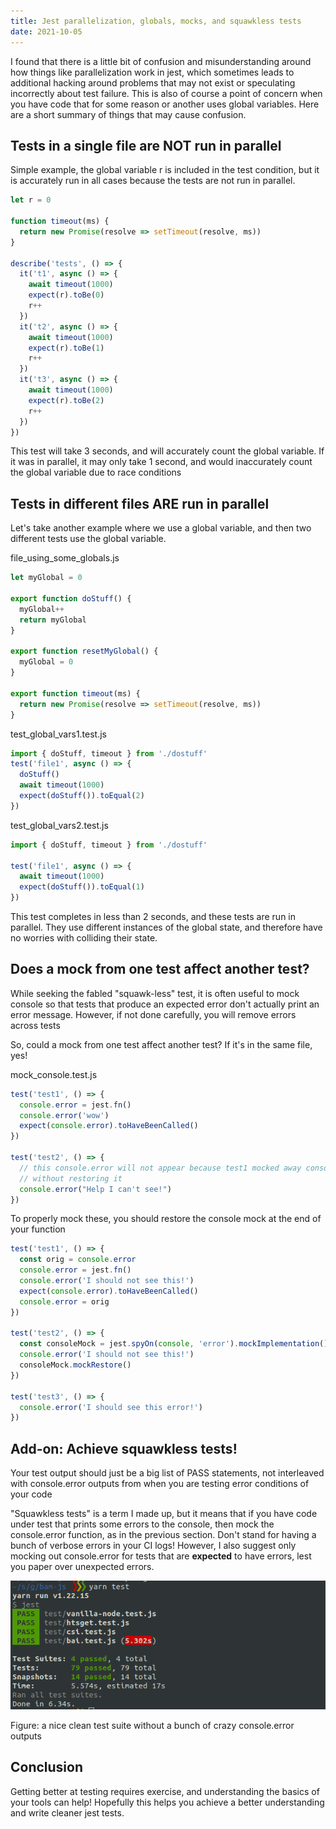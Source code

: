 ```yaml
---
title: Jest parallelization, globals, mocks, and squawkless tests
date: 2021-10-05
---
```


I found that there is a little bit of confusion and misunderstanding around how
things like parallelization work in jest, which sometimes leads to additional
hacking around problems that may not exist or speculating incorrectly about test
failure. This is also of course a point of concern when you have code that for
some reason or another uses global variables. Here are a short summary of things
that may cause confusion.

## Tests in a single file are NOT run in parallel

Simple example, the global variable r is included in the test condition, but it
is accurately run in all cases because the tests are not run in parallel.

```js
let r = 0

function timeout(ms) {
  return new Promise(resolve => setTimeout(resolve, ms))
}

describe('tests', () => {
  it('t1', async () => {
    await timeout(1000)
    expect(r).toBe(0)
    r++
  })
  it('t2', async () => {
    await timeout(1000)
    expect(r).toBe(1)
    r++
  })
  it('t3', async () => {
    await timeout(1000)
    expect(r).toBe(2)
    r++
  })
})
```

This test will take 3 seconds, and will accurately count the global variable. If
it was in parallel, it may only take 1 second, and would inaccurately count the
global variable due to race conditions

## Tests in different files ARE run in parallel

Let's take another example where we use a global variable, and then two
different tests use the global variable.

file_using_some_globals.js

```js
let myGlobal = 0

export function doStuff() {
  myGlobal++
  return myGlobal
}

export function resetMyGlobal() {
  myGlobal = 0
}

export function timeout(ms) {
  return new Promise(resolve => setTimeout(resolve, ms))
}
```

test_global_vars1.test.js

```js
import { doStuff, timeout } from './dostuff'
test('file1', async () => {
  doStuff()
  await timeout(1000)
  expect(doStuff()).toEqual(2)
})
```

test_global_vars2.test.js

```js
import { doStuff, timeout } from './dostuff'

test('file1', async () => {
  await timeout(1000)
  expect(doStuff()).toEqual(1)
})
```

This test completes in less than 2 seconds, and these tests are run in parallel.
They use different instances of the global state, and therefore have no worries
with colliding their state.

## Does a mock from one test affect another test?

While seeking the fabled "squawk-less" test, it is often useful to mock console
so that tests that produce an expected error don't actually print an error
message. However, if not done carefully, you will remove errors across tests

So, could a mock from one test affect another test? If it's in the same file,
yes!

mock_console.test.js

```js
test('test1', () => {
  console.error = jest.fn()
  console.error('wow')
  expect(console.error).toHaveBeenCalled()
})

test('test2', () => {
  // this console.error will not appear because test1 mocked away console.error
  // without restoring it
  console.error("Help I can't see!")
})
```

To properly mock these, you should restore the console mock at the end of your
function

```js
test('test1', () => {
  const orig = console.error
  console.error = jest.fn()
  console.error('I should not see this!')
  expect(console.error).toHaveBeenCalled()
  console.error = orig
})

test('test2', () => {
  const consoleMock = jest.spyOn(console, 'error').mockImplementation()
  console.error('I should not see this!')
  consoleMock.mockRestore()
})

test('test3', () => {
  console.error('I should see this error!')
})
```

## Add-on: Achieve squawkless tests!

Your test output should just be a big list of PASS statements, not interleaved
with console.error outputs from when you are testing error conditions of your
code

"Squawkless tests" is a term I made up, but it means that if you have code under
test that prints some errors to the console, then mock the console.error
function, as in the previous section. Don't stand for having a bunch of verbose
errors in your CI logs! However, I also suggest only mocking out console.error
for tests that are **expected** to have errors, lest you paper over unexpected
errors.

![](/media/squawkless_tests.png)

Figure: a nice clean test suite without a bunch of crazy console.error outputs

## Conclusion

Getting better at testing requires exercise, and understanding the basics of
your tools can help! Hopefully this helps you achieve a better understanding and
write cleaner jest tests.
